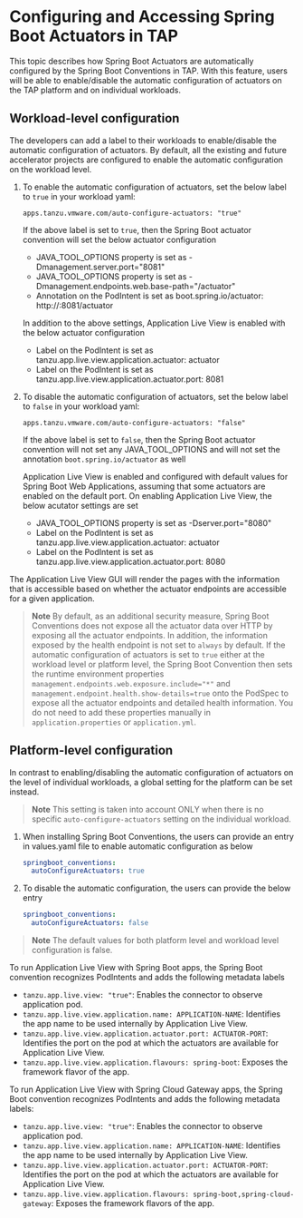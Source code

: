 # Configuring and Accessing Spring Boot Actuators in TAP

This topic describes how Spring Boot Actuators are automatically configured by the Spring Boot Conventions in TAP. With this feature, users will be able to enable/disable the automatic configuration of actuators on the TAP platform and on individual workloads. 

## Workload-level configuration

The developers can add a label to their workloads to enable/disable the automatic configuration of actuators. By default, all the existing and future accelerator projects are configured to enable the automatic configuration on the workload level.

1.  To enable the automatic configuration of actuators, set the below label to `true` in your workload yaml:

    `apps.tanzu.vmware.com/auto-configure-actuators: "true"`

    If the above label is set to `true`, then the Spring Boot actuator convention will set the below actuator configuration

    - JAVA_TOOL_OPTIONS property is set as -Dmanagement.server.port="8081"
    - JAVA_TOOL_OPTIONS property is set as -Dmanagement.endpoints.web.base-path="/actuator" 
    - Annotation on the PodIntent is set as boot.spring.io/actuator: http://:8081/actuator

    In addition to the above settings, Application Live View is enabled with the below actuator configuration

    - Label on the PodIntent is set as tanzu.app.live.view.application.actuator: actuator
    - Label on the PodIntent is set as tanzu.app.live.view.application.actuator.port: 8081


1.  To disable the automatic configuration of actuators, set the below label to `false` in your workload yaml:

    `apps.tanzu.vmware.com/auto-configure-actuators: "false"`

    If the above label is set to `false`, then the Spring Boot actuator convention will not set any JAVA_TOOL_OPTIONS and will not set the annotation `boot.spring.io/actuator` as well

    Application Live View is enabled and configured with default values for Spring Boot Web Applications, assuming that some actuators are enabled on the default port. On enabling Application Live View, the below acutator settings are set

    - JAVA_TOOL_OPTIONS property is set as -Dserver.port="8080"
    - Label on the PodIntent is set as tanzu.app.live.view.application.actuator: actuator
    - Label on the PodIntent is set as tanzu.app.live.view.application.actuator.port: 8080

The Application Live View GUI will render the pages with the information that is accessible based on whether the actuator endpoints are accessible for a given application. 

>**Note** By default, as an additional security measure, Spring Boot Conventions does not expose all the actuator data over HTTP by exposing all the actuator endpoints. In addition, the information exposed by the health endpoint is not set to `always` by default. If the automatic configuration of actuators is set to `true` either at the workload level or platform level, the Spring Boot Convention then sets the runtime environment properties `management.endpoints.web.exposure.include="*"` and `management.endpoint.health.show-details=true` onto the PodSpec to expose all the actuator endpoints and detailed health information. You do not need to add these properties manually in `application.properties` or `application.yml`.


## Platform-level configuration

In contrast to enabling/disabling the automatic configuration of actuators on the level of individual workloads, a global setting for the platform can be set instead.

>**Note** This setting is taken into account ONLY when there is no specific `auto-configure-actuators` setting on the individual workload.

1.  When installing Spring Boot Conventions, the users can provide an entry in values.yaml file to enable automatic configuration as below

    ```yaml
    springboot_conventions:
      autoConfigureActuators: true
    ```

1.  To disable the automatic configuration, the users can provide the below entry

    ```yaml
    springboot_conventions:
      autoConfigureActuators: false
    ```

>**Note** The default values for both platform level and workload level configuration is false.

To run Application Live View with Spring Boot apps, the Spring Boot convention recognizes PodIntents and adds the following metadata labels

- `tanzu.app.live.view: "true"`: Enables the connector to observe application pod.
- `tanzu.app.live.view.application.name: APPLICATION-NAME`: Identifies the app name to be used internally by Application Live View.
- `tanzu.app.live.view.application.actuator.port: ACTUATOR-PORT`: Identifies the port on the pod at which the actuators are available for Application Live View.
- `tanzu.app.live.view.application.flavours: spring-boot`: Exposes the framework flavor of the app.

To run Application Live View with Spring Cloud Gateway apps, the Spring Boot convention recognizes PodIntents and adds the following metadata labels:

- `tanzu.app.live.view: "true"`: Enables the connector to observe application pod.
- `tanzu.app.live.view.application.name: APPLICATION-NAME`: Identifies the app name to be used internally by Application Live View.
- `tanzu.app.live.view.application.actuator.port: ACTUATOR-PORT`: Identifies the port on the pod at which the actuators are available for Application Live View.
- `tanzu.app.live.view.application.flavours: spring-boot,spring-cloud-gateway`: Exposes the framework flavors of the app.